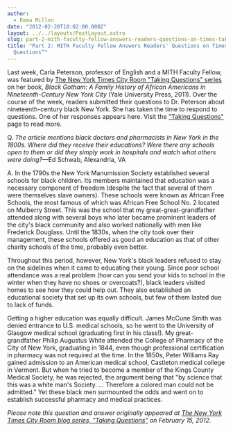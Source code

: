 ```yaml
---
author:
  - Emma Millon
date: "2012-02-20T18:02:00.000Z"
layout: ../../layouts/PostLayout.astro
slug: part-2-mith-faculty-fellow-answers-readers-questions-on-times-taking-questions
title: "Part 2: MITH Faculty Fellow Answers Readers' Questions on Times’ “Taking
  Questions”"
---
```


Last week, Carla Peterson, professor of English and a MITH Faculty Fellow, was featured by [The New York Times City Room "Taking Questions" series](http://cityroom.blogs.nytimes.com/2012/02/13/taking-questions-carla-l-peterson/) on her book, _Black Gotham: A Family History of African Americans in Nineteenth-Century New York City_ (Yale University Press, 2011). Over the course of the week, readers submitted their questions to Dr. Peterson about nineteenth-century black New York. She has taken the time to respond to questions. One of her responses appears here. Visit the ["Taking Questions"](http://cityroom.blogs.nytimes.com/2012/02/15/answers-about-black-history-in-19th-century-new-york-part-1/) page to read more.

Q. _The article mentions black doctors and pharmacists in New York in the 1800s. Where did they receive their educations? Were there any schools open to them or did they simply work in hospitals and watch what others were doing?_—Ed Schwab, Alexandria, VA

A. In the 1790s the New York Manumission Society established several schools for black children. Its members maintained that education was a necessary component of freedom (despite the fact that several of them were themselves slave owners). These schools were known as African Free Schools, the most famous of which was African Free School No. 2 located on Mulberry Street. This was the school that my great-great-grandfather attended along with several boys who later became prominent leaders of the city's black community and also worked nationally with men like Frederick Douglass. Until the 1830s, when the city took over their management, these schools offered as good an education as that of other charity schools of the time, probably even better.

Throughout this period, however, New York's black leaders refused to stay on the sidelines when it came to educating their young. Since poor school attendance was a real problem (how can you send your kids to school in the winter when they have no shoes or overcoats?), black leaders visited homes to see how they could help out. They also established an educational society that set up its own schools, but few of them lasted due to lack of funds.

Getting a higher education was equally difficult. James McCune Smith was denied entrance to U.S. medical schools, so he went to the University of Glasgow medical school (graduating first in his class!). My great-grandfather Philip Augustus White attended the College of Pharmacy of the City of New York, graduating in 1844, even though professional certification in pharmacy was not required at the time. In the 1850s, Peter Williams Ray gained admission to an American medical school, Castleton medical college in Vermont. But when he tried to become a member of the Kings County Medical Society, he was rejected, the argument being that "by science that this was a white man's Society. … Therefore a colored man could not be admitted." Yet these black men surmounted the odds and went on to establish successful pharmacy and medical practices.

_Please note this question and answer originally appeared at [The New York Times City Room blog series, "Taking Questions"](http://cityroom.blogs.nytimes.com/2012/02/15/answers-about-black-history-in-19th-century-new-york-part-1/) on February 15, 2012._
